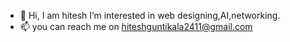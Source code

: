 - 👋 Hi, I am hitesh
     I’m interested in web designing,AI,networking.
- 📫 you can reach me on hiteshguntikala2411@gmail.com

